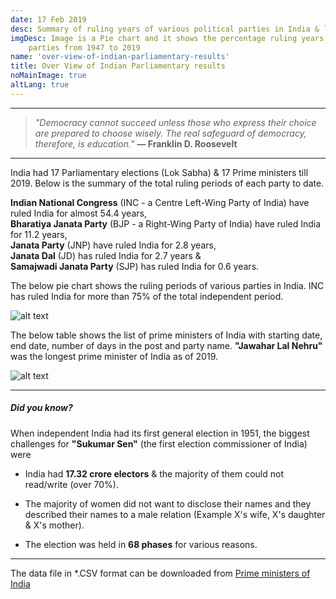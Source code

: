 ```yaml
---
date: 17 Feb 2019
desc: Summary of ruling years of various political parties in India & list of prime ministers of India.
imgDesc: Image is a Pie chart and it shows the percentage ruling years of Indian
    parties from 1947 to 2019
name: 'over-view-of-indian-parliamentary-results'
title: Over View of Indian Parliamentary results
noMainImage: true
altLang: true
---
```


------------------------------------------------------------------------

> *"Democracy cannot succeed unless those who express their choice are
> prepared to choose wisely. The real safeguard of democracy, therefore,
> is education."* **― Franklin D. Roosevelt**

------------------------------------------------------------------------

India had 17 Parliamentary elections (Lok Sabha) & 17 Prime ministers
till 2019. Below is the summary of the total ruling periods of each
party to date.

**Indian National Congress** (INC - a Centre Left-Wing Party of India)
have ruled India for almost 54.4 years,\
**Bharatiya Janata Party** (BJP - a Right-Wing Party of India) have
ruled India for 11.2 years,\
**Janata Party** (JNP) have ruled India for 2.8 years,\
**Janata Dal** (JD) has ruled India for 2.7 years &\
**Samajwadi Janata Party** (SJP) has ruled India for 0.6 years.

The below pie chart shows the ruling periods of various parties in
India. INC has ruled India for more than 75% of the total independent
period.

<img src="/blogs/over-view-of-indian-parliamentary-results/figure-markdown/img1.png" alt="alt text" class="blogs_image">
<!-- ![](/blogs/over-view-of-indian-parliamentary-results/figure-markdown/img1.png) -->


The below table shows the list of prime ministers of India with starting
date, end date, number of days in the post and party name. **"Jawahar
Lal Nehru"** was the longest prime minister of India as of 2019.

<img src="/blogs/over-view-of-indian-parliamentary-results/figure-markdown/img2.png" alt="alt text" class="blogs_image">
<!-- ![](/blogs/over-view-of-indian-parliamentary-results/figure-markdown/img2.png) -->

------------------------------------------------------------------------

##### Did you know?

When independent India had its first general election in 1951, the biggest challenges 
for  **"Sukumar Sen"** (the first election commissioner of India) were

-   India had **17.32 crore electors** & the majority of them could not read/write (over 70%).

-   The majority of women did not want to disclose their names and they
    described their names to a male relation (Example X's wife, X's
    daughter & X's mother).
-   The election was held in **68 phases** for various reasons.

------------------------------------------------------------------------

The data file in \*.CSV format can be downloaded from [Prime ministers of India](http://thedatatalks.in/datas/politics/primeministers.csv)

<style>
   
</style>